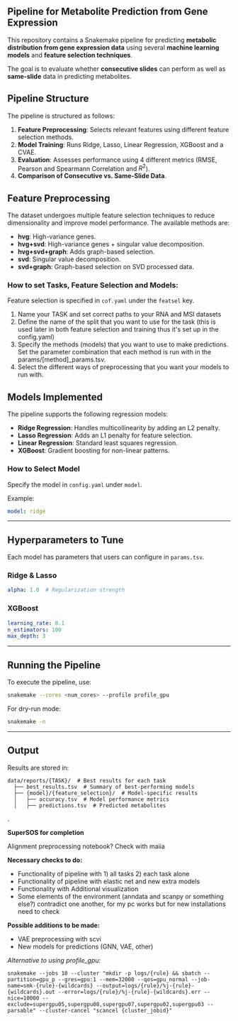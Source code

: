 ## Pipeline for Metabolite Prediction from Gene Expression

This repository contains a Snakemake pipeline for predicting **metabolic distribution from gene expression data** using several **machine learning models** and **feature selection techniques**.

The goal is to evaluate whether **consecutive slides** can perform as well as **same-slide** data in predicting metabolites.

## Pipeline Structure

The pipeline is structured as follows:

1. **Feature Preprocessing**: Selects relevant features using different feature selection methods.
2. **Model Training**: Runs Ridge, Lasso, Linear Regression, XGBoost and a CVAE.
3. **Evaluation**: Assesses performance using 4 different metrics (RMSE, Pearson and Spearmann Correlation and $R^2$).
4. **Comparison of Consecutive vs. Same-Slide Data**.

## Feature Preprocessing

The dataset undergoes multiple feature selection techniques to reduce dimensionality and improve model performance. The available methods are:

- **hvg**: High-variance genes.
- **hvg+svd**: High-variance genes + singular value decomposition.
- **hvg+svd+graph**: Adds graph-based selection.
- **svd**: Singular value decomposition.
- **svd+graph**: Graph-based selection on SVD processed data.

### How to set Tasks, Feature Selection and Models:

Feature selection is specified in `cof.yaml` under the `featsel` key.

1. Name your TASK and set correct paths to your RNA and MSI datasets
2. Define the name of the split that you want to use for the task (this is used later in both feature selection and training thus it's set up in the config.yaml)
3. Specify the methods (models) that you want to use to make predictions. Set the parameter combination that each method is run with in the params/[method]_params.tsv.
4. Select the different ways of preprocessing that you want your models to run with.

## Models Implemented

The pipeline supports the following regression models:

- **Ridge Regression**: Handles multicollinearity by adding an L2 penalty.
- **Lasso Regression**: Adds an L1 penalty for feature selection.
- **Linear Regression**: Standard least squares regression.
- **XGBoost**: Gradient boosting for non-linear patterns.

### How to Select Model

Specify the model in `config.yaml` under `model`.

Example:

```yaml
model: ridge
```

---

## Hyperparameters to Tune

Each model has parameters that users can configure in `params.tsv`.

### Ridge & Lasso

```yaml
alpha: 1.0  # Regularization strength
```

### XGBoost

```yaml
learning_rate: 0.1
n_estimators: 100
max_depth: 3
```

---

## Running the Pipeline

To execute the pipeline, use:

```bash
snakemake --cores <num_cores> --profile profile_gpu
```

For dry-run mode:

```bash
snakemake -n
```

---

## Output

Results are stored in:

```
data/reports/{TASK}/  # Best results for each task
  ├── best_results.tsv  # Summary of best-performing models
  ├── {model}/{feature_selection}/  # Model-specific results
  │   ├── accuracy.tsv  # Model performance metrics
  │   ├── predictions.tsv  # Predicted metabolites

```

.


**SuperSOS for completion**

Alignment preprocessing notebook? Check with maiia

**Necessary checks to do:**

* Functionality of pipeline with 1) all tasks 2) each task alone
* Functionality of pipeline with elastic net and new extra models
* Functionality with Additional visualization
* Some elements of the environment (anndata and scanpy or something else?) contradict one another, for my pc works but for new installations need to check

**Possible additions to be made:**

* VAE preprocessing with scvi
* New models for predictions (GNN, VAE, other)

*Alternative to using profile_gpu:*

```
snakemake --jobs 10 --cluster "mkdir -p logs/{rule} && sbatch --partition=gpu_p --gres=gpu:1 --mem=32000 --qos=gpu_normal --job-name=smk-{rule}-{wildcards} --output=logs/{rule}/%j-{rule}-{wildcards}.out --error=logs/{rule}/%j-{rule}-{wildcards}.err --nice=10000 --exclude=supergpu05,supergpu08,supergpu07,supergpu02,supergpu03 --parsable" --cluster-cancel "scancel {cluster_jobid}"
```

